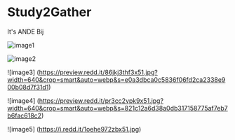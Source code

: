 # Study2Gather
It's ANDE Bij

![image1](https://preview.redd.it/btz6nxzynpw51.jpg?width=640&crop=smart&auto=webp&s=4d0a5db6a3efc7b6a2a691a3a96ed27aa2566d95)

![image2](https://preview.redd.it/cuz99ques6x51.jpg?width=640&crop=smart&auto=webp&s=2741c43b9a7f396ef23287a74653f994de1929bc)

![image3] (https://preview.redd.it/86jkj3thf3x51.jpg?width=640&crop=smart&auto=webp&s=e0a3dbca0c5836f06fd2ca2338e900b08d7f31d1)

![image4] (https://preview.redd.it/pr3cc2vpk9x51.jpg?width=640&crop=smart&auto=webp&s=821c12a6d38a0db317158775af7eb7b6fac618c2)

![image5] (https://i.redd.it/1oehe972zbx51.jpg)

